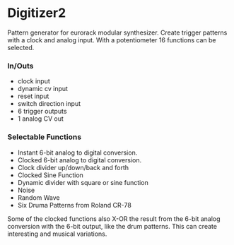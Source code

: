 # Digitizer2
Pattern generator for eurorack modular synthesizer. Create trigger patterns with a clock and analog input. With a potentiometer 16 functions can be selected.<br>
### In/Outs
<ul>
  <li>clock input</li>
  <li>dynamic cv input</li>
  <li>reset input</li>
  <li>switch direction input</li>
  <li>6 trigger outputs</li>
  <li>1 analog CV out</li>
 </ul>
 
### Selectable Functions
<ul>
  <li>Instant 6-bit analog to digital conversion.</li>
  <li>Clocked 6-bit analog to digital conversion.</li>
  <li>Clock divider up/down/back and forth</li>
  <li>Clocked Sine Function</li>
  <li>Dynamic divider with square or sine function</li>
  <li>Noise</li>
  <li>Random Wave</li>
  <li>Six Druma Patterns from Roland CR-78</li>
</ul>
   
Some of the clocked functions also X-OR the result from the 6-bit analog conversion with the 6-bit output, like the drum patterns. 
This can create interesting and musical variations.
  
